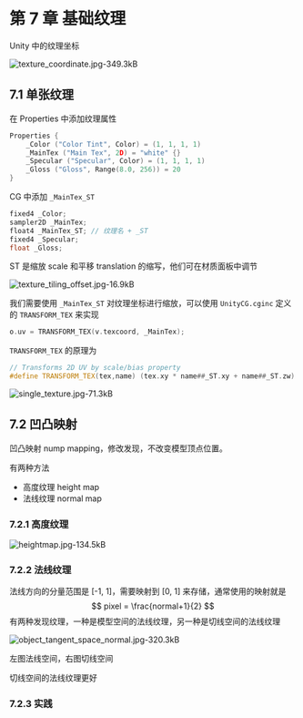 # 第 7 章  基础纹理

Unity 中的纹理坐标

![texture_coordinate.jpg-349.3kB](assets/texture_coordinate.jpg)

## 7.1  单张纹理

在 Properties 中添加纹理属性

```c++
Properties {
    _Color ("Color Tint", Color) = (1, 1, 1, 1)
    _MainTex ("Main Tex", 2D) = "white" {}
    _Specular ("Specular", Color) = (1, 1, 1, 1)
    _Gloss ("Gloss", Range(8.0, 256)) = 20
}
```

CG 中添加 `_MainTex_ST` 

```c++
fixed4 _Color;
sampler2D _MainTex;
float4 _MainTex_ST; // 纹理名 + _ST
fixed4 _Specular;
float _Gloss;
```

ST 是缩放 scale 和平移 translation 的缩写，他们可在材质面板中调节

![texture_tiling_offset.jpg-16.9kB](assets/texture_tiling_offset.jpg)

我们需要使用 `_MainTex_ST` 对纹理坐标进行缩放，可以使用 `UnityCG.cginc` 定义的 `TRANSFORM_TEX` 来实现

```c++
o.uv = TRANSFORM_TEX(v.texcoord, _MainTex);
```

`TRANSFORM_TEX` 的原理为

```c++
// Transforms 2D UV by scale/bias property
#define TRANSFORM_TEX(tex,name) (tex.xy * name##_ST.xy + name##_ST.zw)
```

![single_texture.jpg-71.3kB](assets/single_texture.jpg)

## 7.2  凹凸映射

凹凸映射 nump mapping，修改发现，不改变模型顶点位置。

有两种方法

- 高度纹理 height map
- 法线纹理 normal map

### 7.2.1  高度纹理

![heightmap.jpg-134.5kB](assets/heightmap.jpg)

### 7.2.2  法线纹理

法线方向的分量范围是 [-1, 1]，需要映射到 [0, 1] 来存储，通常使用的映射就是
$$
pixel = \frac{normal+1}{2}
$$
有两种发现纹理，一种是模型空间的法线纹理，另一种是切线空间的法线纹理

![object_tangent_space_normal.jpg-320.3kB](assets/object_tangent_space_normal.jpg)

左图法线空间，右图切线空间

切线空间的法线纹理更好

### 7.2.3  实践

